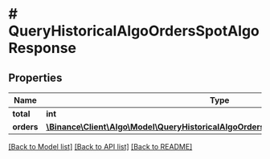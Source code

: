 # # QueryHistoricalAlgoOrdersSpotAlgoResponse

## Properties

Name | Type | Description | Notes
------------ | ------------- | ------------- | -------------
**total** | **int** |  | [optional]
**orders** | [**\Binance\Client\Algo\Model\QueryHistoricalAlgoOrdersSpotAlgoResponseOrdersInner[]**](QueryHistoricalAlgoOrdersSpotAlgoResponseOrdersInner.md) |  | [optional]

[[Back to Model list]](../../README.md#models) [[Back to API list]](../../README.md#endpoints) [[Back to README]](../../README.md)
